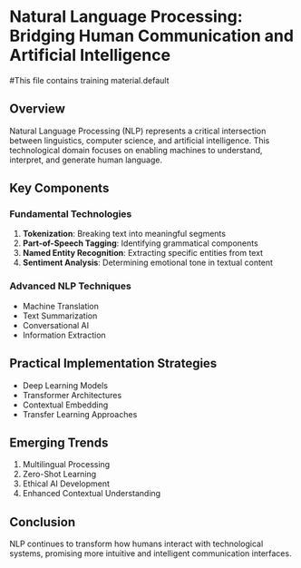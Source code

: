 # Natural Language Processing: Bridging Human Communication and Artificial Intelligence
#This file contains training material.default
## Overview
Natural Language Processing (NLP) represents a critical intersection between linguistics, computer science, and artificial intelligence. This technological domain focuses on enabling machines to understand, interpret, and generate human language.

## Key Components

### Fundamental Technologies
1. **Tokenization**: Breaking text into meaningful segments
2. **Part-of-Speech Tagging**: Identifying grammatical components
3. **Named Entity Recognition**: Extracting specific entities from text
4. **Sentiment Analysis**: Determining emotional tone in textual content

### Advanced NLP Techniques
- Machine Translation
- Text Summarization
- Conversational AI
- Information Extraction

## Practical Implementation Strategies
- Deep Learning Models
- Transformer Architectures
- Contextual Embedding
- Transfer Learning Approaches

## Emerging Trends
1. Multilingual Processing
2. Zero-Shot Learning
3. Ethical AI Development
4. Enhanced Contextual Understanding

## Conclusion
NLP continues to transform how humans interact with technological systems, promising more intuitive and intelligent communication interfaces.
